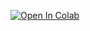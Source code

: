 [![Open In Colab](https://colab.research.google.com/assets/colab-badge.svg)](https://colab.research.google.com/github/addicted-ai/EDA/blob/main/CreditEDA/credit-eda-case-study-Final_v2.ipynb)
